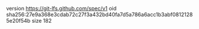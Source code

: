 version https://git-lfs.github.com/spec/v1
oid sha256:27e9a368e3cdab72c27f3a432bd40fa7d5a786a6acc1b3abf08121285e20f54b
size 182
